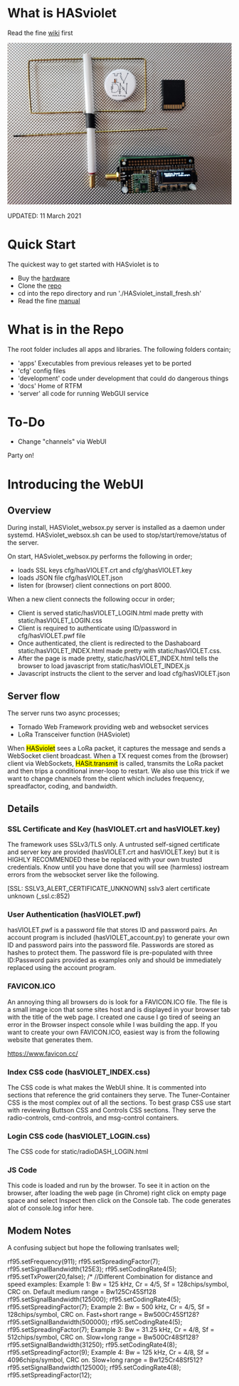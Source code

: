 # What is HASviolet

Read the fine [wiki](https://github.com/hudsonvalleydigitalnetwork/hasviolet/wiki/HASviolet) first

![HVDN_HASviolet_Git_Banner_1.jpg](docs/HVDN_HASviolet_Git_Banner_1.jpg)

UPDATED: 11 March 2021

# Quick Start

The quickest way to get started with HASviolet is to

- Buy the [hardware](http://www.adafruit.com/wishlists/503542)
- Clone the [repo](https://github.com/hudsonvalleydigitalnetwork/hasviolet.git)
- cd into the repo directory and run './HASviolet_install_fresh.sh'
- Read the fine [manual](https://github.com/hudsonvalleydigitalnetwork/hasviolet/blob/master/docs/HASviolet-RPi_Guide_v30.pdf)

# What is in the Repo

The root folder includes all apps and libraries. The following folders contain;

- 'apps' Executables from previous releases yet to be ported
- 'cfg' config files
- 'development' code under development that could do dangerous things
- 'docs' Home of RTFM
- 'server' all code for running WebGUI service

# To-Do

- Change "channels" via WebUI

Party on!

# Introducing the WebUI

## Overview
During install, HASViolet_websox.py server is installed as a daemon under systemd. HASviolet_websox.sh 
can be used to stop/start/remove/status of the server.

On start, HASviolet_websox.py performs the following in order;
- loads SSL keys cfg/hasVIOLET.crt and cfg/ghasVIOLET.key
- loads JSON file cfg/hasVIOLET.json 
- listen for (browser) client connections on port 8000.

When a new client connects the following occur in order;
- Client is served static/hasVIOLET_LOGIN.html made pretty with static/hasVIOLET_LOGIN.css
- Client is required to authenticate using ID/password in cfg/hasVIOLET.pwf file
- Once authenticated, the client is redirected to the Dashaboard static/hasVIOLET_INDEX.html made pretty with static/hasVIOLET.css.
- After the page is made pretty, static/hasVIOLET_INDEX.html tells the browser to load javascript from  static/hasVIOLET_INDEX.js 
- Javascript instructs the client to the server and load cfg/hasVIOLET.json

## Server flow

The server runs two async processes;

- Tornado Web Framework providing web and websocket services
- LoRa Transceiver function (HASviolet)

When <mark>HASviolet</mark> sees a LoRa packet, it captures the message and sends a WebSocket client broadcast. When a TX request comes from the (browser) client via WebSockets, <mark>HASit.transmit</mark> is called, transmits the LoRa packet and then trips a conditional inner-loop to restart. We also use this trick if we want to change channels from the client which includes frequency, spreadfactor, coding, and bandwidth.

## Details

### SSL Certificate and Key (hasVIOLET.crt and hasVIOLET.key)
The framework uses SSLv3/TLS only. A untrusted self-signed certificate and server key are provided (hasVIOLET.crt and hasVIOLET.key) but it is HIGHLY RECOMMENDED these be replaced with your own trusted credentials. Know until you have done that you will see (harmless) iostream errors from the websocket server like the following.

[SSL: SSLV3_ALERT_CERTIFICATE_UNKNOWN] sslv3 alert certificate unknown (_ssl.c:852)

### User Authentication (hasVIOLET.pwf)
hasVIOLET.pwf is a password file that stores ID and password pairs. An account program is included (hasVIOLET_account.py) to generate your own ID and password pairs into the password file. Passwords are stored as hashes to protect them. The password file is pre-populated with three ID:Password pairs provided as examples only and should be immediately replaced using the account program.

### FAVICON.ICO
 An annoying thing all browsers do is look for a FAVICON.ICO file. The file is a small image icon  that some sites host and is displayed in your browser tab with  the title of the web page. I created one cause I go tired of seeing an error in the Browser inspect console while I was building the app.  If you want to create your own FAVICON.ICO, easiest way is from the following website that generates them.

 https://www.favicon.cc/


### Index CSS code (hasVIOLET_INDEX.css)

The CSS code is what makes the WebUI shine. It is commented into sections that reference the grid containers they serve. The Tuner-Container CSS is the most complex out of all the sections. To best grasp CSS use start with reviewing Buttson CSS and Controls CSS sections. They serve the radio-controls, cmd-controls, and msg-control containers.

### Login CSS code (hasVIOLET_LOGIN.css)

The CSS code for static/radioDASH_LOGIN.html

### JS Code
This code is loaded and run by the browser. To see it in action on the browser, after loading the web page (in Chrome) right click on empty page space and select Inspect then click on the Console tab. The code generates alot of console.log infor here.


## Modem Notes

A confusing subject but hope the following tranlsates well;

rf95.setFrequency(911);
  rf95.setSpreadingFactor(7);
  rf95.setSignalBandwidth(125E3);
  rf95.setCodingRate4(5);
  rf95.setTxPower(20,false);
/*
  //Different Combination for distance and speed examples: 
  Example 1: Bw = 125 kHz, Cr = 4/5, Sf = 128chips/symbol, CRC on. Default medium range = Bw125Cr45Sf128
    rf95.setSignalBandwidth(125000);
    rf95.setCodingRate4(5);
    rf95.setSpreadingFactor(7);
  Example 2: Bw = 500 kHz, Cr = 4/5, Sf = 128chips/symbol, CRC on. Fast+short range = Bw500Cr45Sf128?
    rf95.setSignalBandwidth(500000);
    rf95.setCodingRate4(5);
    rf95.setSpreadingFactor(7);
  Example 3: Bw = 31.25 kHz, Cr = 4/8, Sf = 512chips/symbol, CRC on. Slow+long range = Bw500Cr48Sf128?
    rf95.setSignalBandwidth(31250);
    rf95.setCodingRate4(8);
    rf95.setSpreadingFactor(9);
  Example 4: Bw = 125 kHz, Cr = 4/8, Sf = 4096chips/symbol, CRC on. Slow+long range = Bw125Cr48Sf512?
    rf95.setSignalBandwidth(125000);
    rf95.setCodingRate4(8);
    rf95.setSpreadingFactor(12); 
